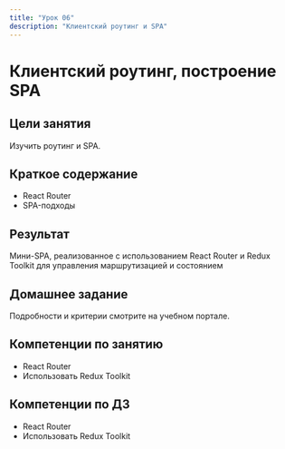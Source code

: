 ```yaml
---
title: "Урок 06"
description: "Клиентский роутинг и SPA"
---
```


# Клиентский роутинг, построение SPA

<!-- s -->

## Цели занятия

Изучить роутинг и SPA.

<!-- s -->

## Краткое содержание

- React Router
- SPA-подходы

<!-- s -->

## Результат

Мини-SPA, реализованное с использованием React Router и Redux Toolkit для управления маршрутизацией и состоянием

<!-- s -->

## Домашнее задание

Подробности и критерии смотрите на учебном портале.

<!-- s -->

## Компетенции по занятию

- React Router
- Использовать Redux Toolkit

<!-- s -->

## Компетенции по ДЗ

- React Router
- Использовать Redux Toolkit
